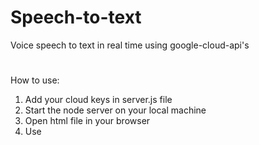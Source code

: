 # Speech-to-text
Voice speech to text in real time using google-cloud-api's

#
How  to use:
1. Add your cloud keys in server.js file
2. Start the node server on your local machine
2. Open html file in your browser
3. Use
